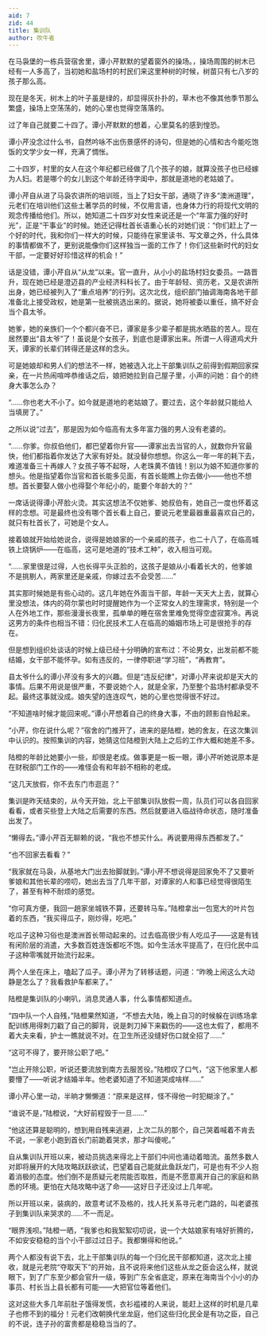 ```yaml
---
aid: 7
zid: 44
title: 集训队
author: 吹牛者
---
```


在马袅堡的一栋兵营宿舍里，谭小芹默默的望着窗外的操场。，操场周围的树木已经有一人多高了，当初她和盐场村的村民们来这里种树的时候，树苗只有七八岁的孩子那么高。

现在是冬天，树木上的叶子虽是绿的，却显得灰扑扑的，草木也不像其他季节那么繁盛，操场上空荡荡的，她的心里也觉得空落落的。

过了年自己就要二十四了。谭小芹默默的想着，心里莫名的感到惶恐。

谭小芹没念过什么书，自然吟咏不出伤景感怀的诗句，但是她的心情和古今能吃饱饭的文学少女一样，充满了惆怅。

二十四岁，村里的女人在这个年纪都已经做了几个孩子的娘，就算没孩子也已经嫁为人妇。若是哪个的女儿到这个年龄还待字闺中，那就是道地的老姑娘了。

谭小芹自从进了马袅农讲所的培训班，当上了妇女干部，通晓了许多“澳洲道理”，元老们在培训他们这些土著学员的时候，不仅用言语，也身体力行的将现代文明的观念传播给他们。所以，她知道二十四岁对女性来说还是一个“年富力强的好时光”，正是“干事业”的时候。她还记得杜首长语重心长的对她们说：“你们赶上了一个好的时代，我和你们一样大的时候，只能待在家里读书、写文章之外，什么具体的事情都做不了，更别说能像你们这样独当一面的工作了！你们这些新时代的妇女干部，一定要好好珍惜这样的机会！”

话是没错，谭小芹自从“从龙”以来。官一直升，从小小的盐场村妇女委员。一路晋升，现在她已经是澄迈县的产业经济科科长了。由于年龄轻、资历老，又是农讲所出身，她已经被列入了“重点培养”的行列。这次北伐，组织部门抽调海南各地干部准备北上接受政权，她是第一批被挑选出来的。据说，她将被委以重任，搞不好会当个县太爷。

她爹，她的亲族们一个个都兴奋不已，谭家是多少辈子都是挑水晒盐的苦人。现在居然要出“县太爷”了！虽说是个女孩子，到底也是谭家出来。所谓一人得道鸡犬升天，谭家的长辈们转得还是这样的念头。

可是她娘却和男人们的想法不一样，她被选入北上干部集训队之前得到假期回家探亲，在一片热闹喧哗恭维话之后，娘把她拉到自己屋子里，小声的问她：自个的终身大事怎么办？

“……你也老大不小了。如今就是道地的老姑娘了。要过去，这个年龄就只能给人当填房了。”

之所以说“过去”，那是因为如今临高有太多年富力强的男人没有老婆的。

“……你爹。你叔伯他们，都巴望着你升官――谭家出去当官的人，就数你升官最快，他们都指着你发达了大家有好处。就没替你想想。你这么一年一年的耗下去，难道准备三十再嫁人？女孩子等不起呀，人老珠黄不值钱！别以为娘不知道你爹的想头。他是指望着你当官和首长能多见面，有首长能瞧上你去做小――他也不想想。首长要娶人做小也得娶个年纪小的，能要个年龄大的？”

一席话说得谭小芹脸火烫。其实这想法不仅她爹、她叔伯有，她自己一度也怀着这样的念想。可是最终也没有哪个首长看上自己，要说元老里最器重最喜欢自己的，就只有杜首长了，可她是个女人。

接着娘就开始给她说合，说得是她娘家的一个亲戚的孩子，也二十八了，在临高城铁上烧锅炉――在临高，这可是地道的“技术工种”，收入相当可观。

“……家里很是过得，人也长得平头正脸的，这孩子是娘从小看着长大的，他爹娘不是挑剔人，两家里还是亲戚，你嫁过去不会受苦……”

其实那时候她是有些心动的。这几年她在外面当干部，年龄一天天大上去，就算心里没想法，体内的荷尔蒙也时时提醒她作为一个正常女人的生理需求，特别是一个人在外地工作，那些漫漫长夜里，孤单单的睡在宿舍里难免觉得空虚寂寞冷。再说这男方的条件也相当不错：归化民技术工人在临高的婚姻市场上可是很抢手的存在。

但是想到组织处谈话的时候上级已经十分明确的宣布过：不论男女，出发前都不能结婚，女干部不能怀孕。如有违反的，一律停职进“学习班”，“再教育”。

县太爷什么的谭小芹没有多大的兴趣。但是“违反纪律”，对谭小芹来说却是天大的事情。后果不用说是很严重，不要说她个人，就是全家，乃至整个盐场村都承受不起。最终这事就没成。娘失望的连连叹气，她的心里也觉得很不好过。

“不知道啥时候才能回来呢。”谭小芹想着自己的终身大事，不由的顾影自怜起来。

“小芹，你在说什么呢？”宿舍的门推开了，进来的是陆橙，她的舍友，在这次集训中认识的。按照集训的内容，她猜这位陆橙到大陆上之后的工作大概和她差不多。

陆橙的年龄比她要小一些，却很是老成。做事更是一板一眼，谭小芹听她说原本是在财税部门工作的――难怪会有和年龄不相称的老成。

“这几天放假，你不去东门市逛逛？”

集训是昨天结束的，从今天开始，北上干部集训队放假一周，队员们可以各自回家看看，或者买些登上大陆之后需要的东西。然后就要进入临战待命状态，随时准备出发了。

“懒得去。”谭小芹百无聊赖的说，“我也不想买什么。再说要用得东西都发了。”

“也不回家去看看？”

“我家就在马袅，从基地大门出去抬脚就到。”谭小芹不想说得是回家免不了又要听爹娘和其他长辈的唠叨，她出去当了几年干部，对谭家的人和事已经觉得很陌生了，甚至有种不耐烦的感觉。

“你可真方便，我回一趟家坐城铁不算，还要转马车。”陆橙拿出一包宽大的叶片包着的东西，“我买得瓜子，刚炒得，吃吧。”

吃瓜子这种习俗也是澳洲首长带动起来的。过去临高很少有人吃瓜子――这是有钱有闲阶层的消遣，大多数百姓连饭都吃不饱。如今生活水平提高了，在归化民中瓜子这种零嘴就开始流行起来。

两个人坐在床上，嗑起了瓜子。谭小芹为了转移话题，问道：“昨晚上闹这么大动静是怎么了？我看救护车都来了。”

陆橙是集训队的小喇叭，消息灵通人事，什么事情都知道点。

“四中队一个人自残，”陆橙果然知道，“不想去大陆，晚上自习的时候躲在训练场拿配训练用得刺刀戳了自己的脚背，说是刺刀掉下来戳伤的――这也太假了，都用不着大夫来看，护士一瞧就说不对。在卫生所还没缝好伤口就全招了……”

“这可不得了，要开除公职了吧。”

“岂止开除公职，听说还要流放到南方去服苦役。”陆橙叹了口气，“这下他家里人都要懵了――听说才结婚半年。他老婆知道了不知道哭成啥样……”

谭小芹心里一动，半晌才懒懒道：“原来是这样，怪不得他一时犯糊涂了。”

“谁说不是，”陆橙说，“大好前程毁于一旦……”

“他这还算是聪明的，想到用自残来逃避，上次二队的那个，自己哭着喊着不肯去不说，一家老小跑到首长门前跪着哭求，那才叫傻呢。”

自从集训队开班以来，被动员挑选来得北上干部们中间也涌动着暗流。虽然多数人对即将展开的大陆攻略跃跃欲试，巴望着自己能就此鱼跃龙门，可是也有不少人抱着消极的态度。他们倒不是质疑元老院能否取胜，而是不愿意离开自己的家庭和熟悉的环境。更怕在大陆攻略中送了命――这好日子还没过上几年呢。

所以开班以来，装病的，故意考试不及格的，找人托关系寻元老门路的，叫老婆孩子到集训队来哭求的……不一而足。

“眼界浅呗。”陆橙一晒，“我爹也和我絮絮叨叨说，说一个大姑娘家有啥好折腾的，不如安安稳稳的当个小干部过过日子。我都懒得和他说。”

两个人都没有说下去，北上干部集训队的每一个归化民干部都知道，这次北上接收，就是元老院“夺取天下”的开始，且不说将来他们这些从龙之臣会这么样，就说眼下，到了广东至少都会官升一级，等到广东全省底定，原来在海南当个小小的办事员、村长当上县长都有可能――大把官位等着他们。

这对这些大多几年前肚子饿得发慌，衣衫褴褛的人来说，能赶上这样的时机是几辈子也修不到的福分！元老们改朝换代坐龙庭，他们这些归化民全是有功之臣，自己的不说，连子孙的富贵都是稳稳当当的了。
